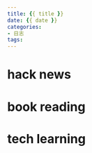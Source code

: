 ```yaml
---
title: {{ title }}
date: {{ date }}
categories:
- 日志
tags:
---
```


# hack news


<!--more-->


# book reading


# tech learning
